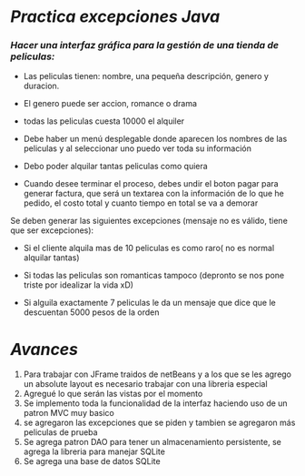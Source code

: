# _Practica excepciones Java_
### _Hacer una interfaz gráfica para la gestión de una tienda de peliculas:_


- Las peliculas tienen: nombre, una pequeña descripción, genero y duracion.

- El genero puede ser accion, romance o drama

- todas las peliculas cuesta 10000 el alquiler

- Debe haber un menú desplegable donde aparecen los nombres de las peliculas y al seleccionar uno puedo ver toda su información

- Debo poder alquilar tantas peliculas como quiera

- Cuando desee terminar el proceso, debes undir el boton pagar para generar factura, que será un textarea con la información de lo que he pedido, el costo total y cuanto tiempo en total se va a demorar

Se deben generar las siguientes excepciones (mensaje no es válido, tiene que ser excepciones):

- Si el cliente alquila mas de 10 peliculas es como raro( no es normal alquilar tantas)

- Si todas las peliculas son romanticas tampoco (depronto se nos pone triste por idealizar la vida xD)

- Si alguila exactamente 7 peliculas le da un mensaje que dice que le descuentan 5000 pesos de la orden

# _Avances_

1. Para trabajar con JFrame traidos de netBeans y a los que se les agrego un absolute layout es necesario trabajar con una libreria especial
2. Agregué lo que serán las vistas por el momento
3. Se implemento toda la funcionalidad de la interfaz haciendo uso de un patron MVC muy basico
4. se agregaron las excepciones que se piden y tambien se agregaron más peliculas de prueba
5. Se agrega patron DAO para tener un almacenamiento persistente, se agrega la libreria para manejar SQLite
6. Se agrega una base de datos SQLite